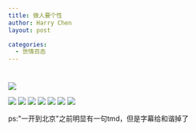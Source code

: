 ```yaml
---
title: 做人要个性
author: Harry Chen
layout: post

categories:
  - 世情百态
---
```

# 

![][1]

![][2]
![][3]
![][4]
![][5]
![][6]
![][7]
![][8]

ps:"一开到北京"之前明显有一句tmd，但是字幕给和谐掉了

   [1]: http://fmn.xnimg.cn/fmn045/20100813/1510/b_large_tsfn_477c0000d13b2d12.jpg
   [2]: http://fmn.xnimg.cn/fmn040/20100813/1505/b_large_6REe_5b060000d2022d0b.jpg
   [3]: http://fmn.xnimg.cn/fmn044/20100813/1505/b_large_eOmt_611e000030c72d0f.jpg
   [4]: http://fmn.xnimg.cn/fmn038/20100813/1505/b_large_G378_6122000094cb2d0f.jpg
   [5]: http://fmn.xnimg.cn/fmn040/20100813/1505/b_large_h5I4_3ea7000032e42d0c.jpg
   [6]: http://fmn.xnimg.cn/fmn045/20100813/1505/b_large_8s7M_0592000095522d0e.jpg
   [7]: http://fmn.xnimg.cn/fmn045/20100813/1505/b_large_rHbB_6ef00000983f2d13.jpg
   [8]: http://fmn.xnimg.cn/fmn043/20100813/1505/b_large_fcxR_2a540000323b2d0d.jpg
